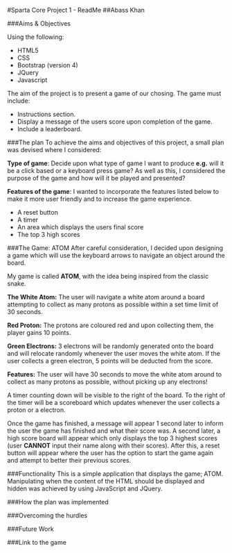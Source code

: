 #Sparta Core Project 1 - ReadMe
##Abass Khan


###Aims & Objectives

Using the following:

* HTML5
* CSS
* Bootstrap (version 4)
* JQuery
* Javascript

The aim of the project is to present a game of our chosing. The game must include:

* Instructions section.
* Display a message of the users score upon completion of the game.
* Include a leaderboard.


###The plan
To achieve the aims and objectives of this project, a small plan was devised where I considered:

**Type of game**: Decide upon what type of game I want to produce **e.g.** will it be a click based or a keyboard press game? As well as this, I considered the purpose of the game and how will it be played and presented?


**Features of the game**: I wanted to incorporate the features listed below to make it more user friendly and to increase the game experience.

* A reset button
* A timer
* An area which displays the users final score
* The top 3 high scores


###The Game: ATOM
After careful consideration, I decided upon designing a game which will use the keyboard arrows to navigate an object around the board.

My game is called **ATOM**, with the idea being inspired from the classic snake.

**The White Atom:** The user will navigate a white atom around a board attempting to collect as many protons as possible within a set time limit of 30 seconds.

**Red Proton:** The protons are coloured red and upon collecting them, the player gains 10 points.

**Green Electrons:** 3 electrons will be randomly generated onto the board and will relocate randomly whenever the user moves the white atom. If the user collects a green electron, 5 points will be deducted from the score.

**Features:** The user will have 30 seconds to move the white atom around to collect as many protons as possible, without picking up any electrons!

A timer counting down will be visible to the right of the board. To the right of the timer will be a scoreboard which updates whenever the user collects a proton or a electron.

Once the game has finished, a message will appear 1 second later to inform the user the game has finished and what their score was. A second later, a high score board will appear which only displays the top 3 highest scores (user **CANNOT** input their name along with their scores). After this, a reset button will appear where the user has the option to start the game again and attempt to better their previous scores. 

###Functionality
This is a simple application that displays the game; ATOM. Manipulating when the content of the HTML should be displayed and hidden was achieved by using JavaScript and JQuery.

###How the plan was implemented

###Overcoming the hurdles

###Future Work

###Link to the game
